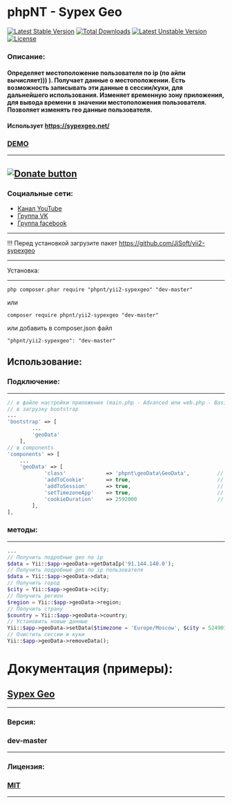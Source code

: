 phpNT - Sypex Geo
================================
[![Latest Stable Version](https://poser.pugx.org/phpnt/yii2-sypexgeo/v/stable)](https://packagist.org/packages/phpnt/yii2-sypexgeo) [![Total Downloads](https://poser.pugx.org/phpnt/yii2-sypexgeo/downloads)](https://packagist.org/packages/phpnt/yii2-sypexgeo) [![Latest Unstable Version](https://poser.pugx.org/phpnt/yii2-sypexgeo/v/unstable)](https://packagist.org/packages/phpnt/yii2-sypexgeo) [![License](https://poser.pugx.org/phpnt/yii2-sypexgeo/license)](https://packagist.org/packages/phpnt/yii2-sypexgeo)
### Описание:
#### Определяет местоположение пользователя по ip (по айпи вычисляет))) ). Получает данные о местоположении. Есть возможность записывать эти данные в сессии/куки, для дальнейшего использования. Изменяет временную зону приложения, для вывода времени в значении местоположения пользователя. Позволяет изменять гео данные пользователя.
#### Использует https://sypexgeo.net/

### [DEMO](http://phpnt.com/widget/sypexgeo)

------------
[![Donate button](https://www.paypal.com/en_US/i/btn/btn_donate_LG.gif)](http://phpnt.com/donate/index)
------------

### Социальные сети:
 - [Канал YouTube](https://www.youtube.com/c/phpnt)
 - [Группа VK](https://vk.com/phpnt)
 - [Группа facebook](https://www.facebook.com/Phpnt-595851240515413/)

------------

!!! Перед установкой загрузите пакет https://github.com/JiSoft/yii2-sypexgeo 

------------

Установка:

------------

```
php composer.phar require "phpnt/yii2-sypexgeo" "dev-master"
```
или

```
composer require phpnt/yii2-sypexgeo "dev-master"
```

или добавить в composer.json файл

```
"phpnt/yii2-sypexgeo": "dev-master"
```
## Использование:
### Подключение:
------------
```php
// в файле настройки приложения (main.php - Advanced или web.php - Basic) 
// в загрузку bootstrap
...
'bootstrap' => [
        ...
        'geoData'
    ],
// в components
'components' => [
    ...
    'geoData' => [
            'class'             => 'phpnt\geoData\GeoData',         // путь к классу
            'addToCookie'       => true,                            // сохранить в куки
            'addToSession'      => true,                            // сохранить в сессии
            'setTimezoneApp'    => true,                            // установить timezone в formatter (для вывода)
            'cookieDuration'    => 2592000                          // время хранения в куки
        ],
],
```
### методы:
------------
```php
...
// Получить подробные geo по ip
$data = Yii::$app->geoData->getDataIp('91.144.140.0');
// Получить подробные geo по ip пользователя
$data = Yii::$app->geoData->data;
// Получить город
$city = Yii::$app->geoData->city;
// Получить регион
$region = Yii::$app->geoData->region;
// Получить страну
$country = Yii::$app->geoData->country;
// Установить новые данные
Yii::$app->geoData->setData($timezone = 'Europe/Moscow', $city = 524901, $region = 524894, $country = 185);
// Очистить сессии и куки
Yii::$app->geoData->removeData();
```
# Документация (примеры):
## [Sypex Geo](https://sypexgeo.net/)
------------
### Версия:
### dev-master
------------
### Лицензия:
### [MIT](https://ru.wikipedia.org/wiki/%D0%9B%D0%B8%D1%86%D0%B5%D0%BD%D0%B7%D0%B8%D1%8F_MIT)
------------